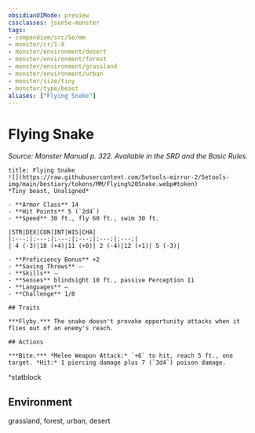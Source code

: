 ```yaml
---
obsidianUIMode: preview
cssclasses: json5e-monster
tags:
- compendium/src/5e/mm
- monster/cr/1-8
- monster/environment/desert
- monster/environment/forest
- monster/environment/grassland
- monster/environment/urban
- monster/size/tiny
- monster/type/beast
aliases: ["Flying Snake"]
---
```

# Flying Snake
*Source: Monster Manual p. 322. Available in the SRD and the Basic Rules.*  

```ad-statblock
title: Flying Snake
![](https://raw.githubusercontent.com/5etools-mirror-2/5etools-img/main/bestiary/tokens/MM/Flying%20Snake.webp#token)
*Tiny beast, Unaligned*

- **Armor Class** 14
- **Hit Points** 5 (`2d4`)
- **Speed** 30 ft., fly 60 ft., swim 30 ft.

|STR|DEX|CON|INT|WIS|CHA|
|:---:|:---:|:---:|:---:|:---:|:---:|
| 4 (-3)|18 (+4)|11 (+0)| 2 (-4)|12 (+1)| 5 (-3)|

- **Proficiency Bonus** +2
- **Saving Throws** ⏤
- **Skills** ⏤
- **Senses** blindsight 10 ft., passive Perception 11
- **Languages** —
- **Challenge** 1/8

## Traits

***Flyby.*** The snake doesn't provoke opportunity attacks when it flies out of an enemy's reach.

## Actions

***Bite.*** *Melee Weapon Attack:* `+6` to hit, reach 5 ft., one target. *Hit:* 1 piercing damage plus 7 (`3d4`) poison damage.
```
^statblock

## Environment

grassland, forest, urban, desert